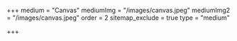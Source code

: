 +++
medium = "Canvas"
mediumImg = "/images/canvas.jpeg"
mediumImg2 = "/images/canvas.jpeg"
order = 2
sitemap_exclude = true
type = "medium"

+++
